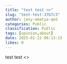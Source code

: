 ```yaml
---
title: "test test <>"
slug: "test-test-37b7c3"
author: jeny-amatya-qed
categories: Public
classification: Public
tags: [opinion,about]
date: 2025-01-22 06:13:13 
likes: 0
---
```


test test <>